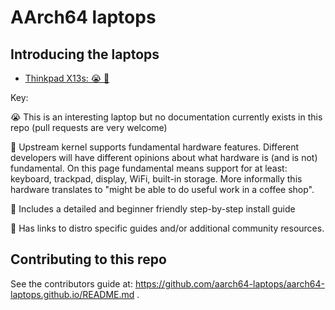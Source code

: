 # AArch64 laptops

## Introducing the laptops

* [Thinkpad X13s: 😭 🐧](thinkpad_x13s.md)

Key:

😭 This is an interesting laptop but no documentation currently exists in this repo (pull requests are very welcome)

🐧 Upstream kernel supports fundamental hardware features. Different
developers will have different opinions about what hardware is (and is
not) fundamental. On this page fundamental means support for at least:
keyboard, trackpad, display, WiFi, built-in storage. More informally
this hardware translates to "might be able to do useful work in a coffee
shop".

📗 Includes a detailed and beginner friendly step-by-step install guide

🔗 Has links to distro specific guides and/or additional community resources.

## Contributing to this repo

See the contributors guide at:
https://github.com/aarch64-laptops/aarch64-laptops.github.io/README.md .
